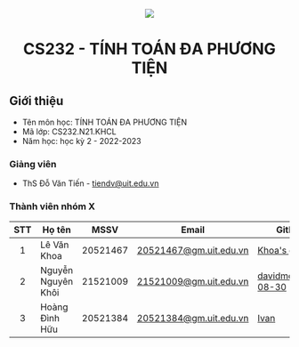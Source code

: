 <p align="center">
  <a href="https://www.uit.edu.vn/"><img src="https://www.uit.edu.vn/sites/vi/files/banner.png"></a>
<h1 align="center"><b>CS232 - TÍNH TOÁN ĐA PHƯƠNG TIỆN</b></h1>

## Giới thiệu
* Tên môn học: TÍNH TOÁN ĐA PHƯƠNG TIỆN
* Mã lớp: CS232.N21.KHCL
* Năm học: học kỳ 2 - 2022-2023

### Giảng viên
* ThS Đỗ Văn Tiến - tiendv@uit.edu.vn

### Thành viên nhóm X

| STT | Họ tên | MSSV | Email | Github |
| :---: | --- | --- | --- | --- |
| 1 | Lê Văn Khoa | 20521467 | 20521467@gm.uit.edu.vn | [Khoa's github](https://github.com/Levankhoa150102) |
| 2 | Nguyễn Nguyên Khôi | 21521009 | 21521009@gm.uit.edu.vn | [davidmorrison-08-30](https://github.com/davidmorrison-08-30) |
| 3 | Hoàng Đình Hữu | 20521384 | 20521384@gm.uit.edu.vn | [Ivan](https://github.com/IvanDominis) |
